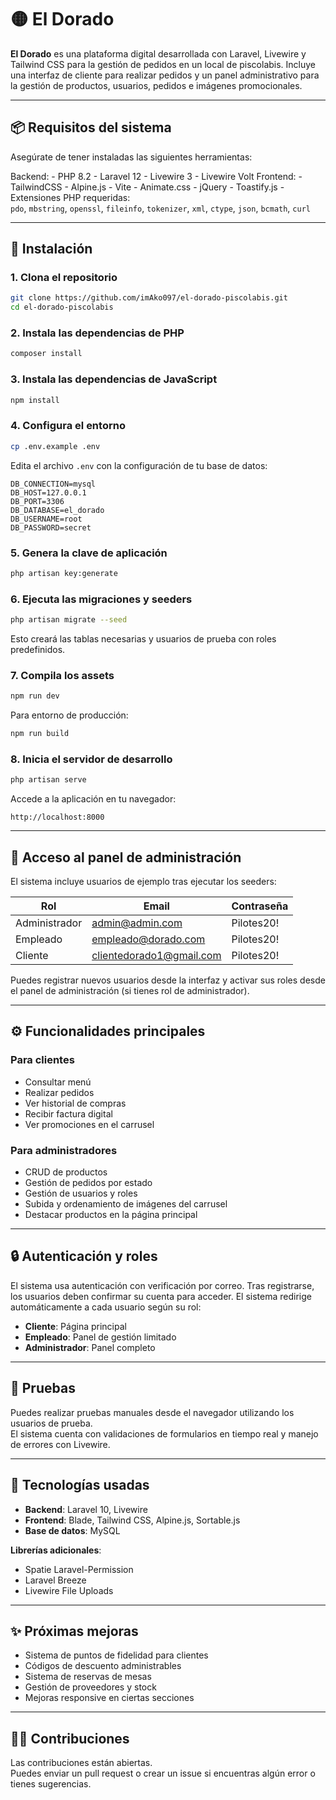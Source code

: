 # 🟡 El Dorado

**El Dorado** es una plataforma digital desarrollada con Laravel, Livewire y Tailwind CSS para la gestión de pedidos en un local de piscolabis. Incluye una interfaz de cliente para realizar pedidos y un panel administrativo para la gestión de productos, usuarios, pedidos e imágenes promocionales.

---

## 📦 Requisitos del sistema

Asegúrate de tener instaladas las siguientes herramientas:

Backend:
    - PHP 8.2
    - Laravel 12
    - Livewire 3
    - Livewire Volt
Frontend:
    - TailwindCSS
    - Alpine.js
    - Vite
    - Animate.css
    - jQuery
    - Toastify.js
    - Extensiones PHP requeridas:  
      `pdo`, `mbstring`, `openssl`, `fileinfo`, `tokenizer`, `xml`, `ctype`, `json`, `bcmath`, `curl`

---

## 🚀 Instalación

### 1. Clona el repositorio

```bash
git clone https://github.com/imAko097/el-dorado-piscolabis.git
cd el-dorado-piscolabis
```

### 2. Instala las dependencias de PHP

```bash
composer install
```

### 3. Instala las dependencias de JavaScript

```bash
npm install
```

### 4. Configura el entorno

```bash
cp .env.example .env
```

Edita el archivo `.env` con la configuración de tu base de datos:

```
DB_CONNECTION=mysql
DB_HOST=127.0.0.1
DB_PORT=3306
DB_DATABASE=el_dorado
DB_USERNAME=root
DB_PASSWORD=secret
```

### 5. Genera la clave de aplicación

```bash
php artisan key:generate
```

### 6. Ejecuta las migraciones y seeders

```bash
php artisan migrate --seed
```

Esto creará las tablas necesarias y usuarios de prueba con roles predefinidos.

### 7. Compila los assets

```bash
npm run dev
```

Para entorno de producción:

```bash
npm run build
```

### 8. Inicia el servidor de desarrollo

```bash
php artisan serve
```

Accede a la aplicación en tu navegador:

```
http://localhost:8000
```

---

## 👤 Acceso al panel de administración

El sistema incluye usuarios de ejemplo tras ejecutar los seeders:

| Rol           | Email                       | Contraseña |
|---------------|-----------------------------|------------|
| Administrador | admin@admin.com             | Pilotes20! |
| Empleado      | empleado@dorado.com         | Pilotes20! |
| Cliente       | clientedorado1@gmail.com    | Pilotes20! |

Puedes registrar nuevos usuarios desde la interfaz y activar sus roles desde el panel de administración (si tienes rol de administrador).

---

## ⚙️ Funcionalidades principales

### Para clientes

- Consultar menú  
- Realizar pedidos  
- Ver historial de compras  
- Recibir factura digital  
- Ver promociones en el carrusel  

### Para administradores

- CRUD de productos  
- Gestión de pedidos por estado  
- Gestión de usuarios y roles  
- Subida y ordenamiento de imágenes del carrusel  
- Destacar productos en la página principal  

---

## 🔒 Autenticación y roles

El sistema usa autenticación con verificación por correo. Tras registrarse, los usuarios deben confirmar su cuenta para acceder. El sistema redirige automáticamente a cada usuario según su rol:

- **Cliente**: Página principal  
- **Empleado**: Panel de gestión limitado  
- **Administrador**: Panel completo  

---

## 🧪 Pruebas

Puedes realizar pruebas manuales desde el navegador utilizando los usuarios de prueba.  
El sistema cuenta con validaciones de formularios en tiempo real y manejo de errores con Livewire.

---

## 🧰 Tecnologías usadas

- **Backend**: Laravel 10, Livewire  
- **Frontend**: Blade, Tailwind CSS, Alpine.js, Sortable.js  
- **Base de datos**: MySQL  

**Librerías adicionales**:

- Spatie Laravel-Permission  
- Laravel Breeze  
- Livewire File Uploads  

---

## ✨ Próximas mejoras

- Sistema de puntos de fidelidad para clientes  
- Códigos de descuento administrables  
- Sistema de reservas de mesas  
- Gestión de proveedores y stock  
- Mejoras responsive en ciertas secciones  

---

## 🧑‍💻 Contribuciones

Las contribuciones están abiertas.  
Puedes enviar un pull request o crear un issue si encuentras algún error o tienes sugerencias.
